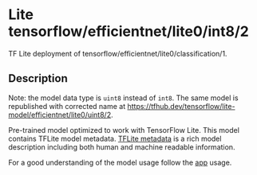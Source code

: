 # Lite tensorflow/efficientnet/lite0/int8/2

TF Lite deployment of tensorflow/efficientnet/lite0/classification/1.

<!-- asset-path: legacy -->
<!-- parent-model: tensorflow/efficientnet/lite0/classification/1 -->
<!-- interactive-visualizer: tflite_image_classifier -->

## Description

Note: the model data type is `uint8` instead of `int8`. The same model is
republished with corrected name at
https://tfhub.dev/tensorflow/lite-model/efficientnet/lite0/uint8/2.

Pre-trained model optimized to work with TensorFlow Lite. This model contains
TFLite model metadata.
[TFLite metadata](https://www.tensorflow.org/lite/convert/metadata) is a rich
model description including both human and machine readable information.

For a good understanding of the model usage follow the
[app](https://github.com/tensorflow/examples/blob/master/lite/examples/image_classification/android/lib_support/src/main/java/org/tensorflow/lite/examples/classification/tflite/Classifier.java)
usage.

